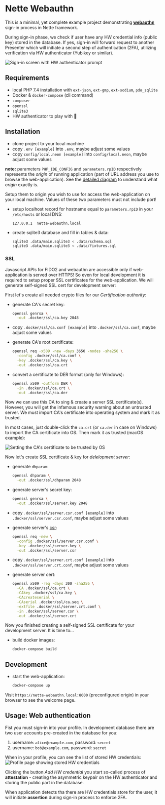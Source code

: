 Nette Webauthn
==============

This is a minimal, yet complete example project demonstrating **[webauthn](https://developer.mozilla.org/en-US/docs/Web/API/Web_Authentication_API)** sign-in process in Nette framework.

During sign-in phase, we check if user have any HW credential info (public key) stored in the database. If yes, sign-in will forward request to another Presenter which will initiate a second step of authentication (2FA), utilizing verification via HW authenticator (Yubikey or similar).

![Sign-in screen with HW authenticator prompt](https://i.postimg.cc/65rRq1Sd/sign-in.png)

Requirements
------------

- local PHP 7.4 installation with `ext-json`, `ext-gmp`, `ext-sodium`, `pdo_sqlite`
- Docker & `docker-compose` (cli command)
- `composer`
- `openssl`
- `sqlite3`
- HW authenticator to play with 🙂


Installation
------------

- clone project to your local machine
- copy `.env [example]` into `.env`, maybe adjust some values
- copy `config/local.neon [example]` into `config/local.neon`, maybe adjust some values

**note:** parameters `PHP_IDE_CONFIG` and `parameters.rpID` respectively represents the *origin* of running application (part of URL address you use to browse the web-application). See the [detailed diagram](https://nodejs.org/api/url.html#url_url_strings_and_url_objects) to understand what *origin* exactly is.

Setup them to origin you wish to use for access the web-application on your local machine. Values of these two parameters must not include port!

- setup localhost record for hostname equal to `parameters.rpID` in your `/etc/hosts` or local DNS:

  ```
  127.0.0.1  nette-webauthn.local
  ```

- create sqlite3 database and fill in tables & data:

  ```bash
  sqlite3 .data/main.sqlite3 < .data/schema.sql
  sqlite3 .data/main.sqlite3 < .data/fixtures.sql
  ```

### SSL
Javascript APIs for FIDO2 and webauthn are accessible only if web-application is served over HTTPS! So even for local development it is required to setup proper SSL certificates for the web-application. We will generate self-signed SSL cert for development server:

First let's create all needed crypto files for our *Certification authority*:

- generate CA's secret key:

  ```bash
  openssl genrsa \
    -out .docker/ssl/ca.key 2048
  ```

- copy `.docker/ssl/ca.conf [example]` into `.docker/ssl/ca.conf`, maybe adjust some values

- generate CA's root certificate:

  ```bash
  openssl req -x509 -new -days 3650 -nodes -sha256 \
    -config .docker/ssl/ca.conf \
    -key .docker/ssl/ca.key \
    -out .docker/ssl/ca.crt
  ```

- convert a certificate to DER format (only for Windows):

  ```bash
  openssl x509 -outform DER \
    -in .docker/ssl/ca.crt \
    -out .docker/ssl/ca.der
  ```

Now we can use this CA to sing & create a server SSL certificate(s). However, you will get the infamous security warning about an untrusted server. We must import CA's certificate into operating system and mark it as trusted.

In most cases, just double-click the `ca.crt` (or `ca.der` in case on Windows) to import the CA certificate into OS. Then mark it as trusted (macOS example):

![Setting the CA's certificate to be trusted by OS](https://i.postimg.cc/sDchrHv1/trusting.png)

Now let's create SSL certificate & key for *delelopment server*:

- generate `dhparam`:

  ```bash
  openssl dhparam \
    -out .docker/ssl/dhparam 2048
  ```

- generate server's secret key:

  ```bash
  openssl genrsa \
    -out .docker/ssl/server.key 2048
  ```

- copy `.docker/ssl/server.csr.conf [example]` into `.docker/ssl/server.csr.conf`, maybe adjust some values

- generate server's [csr](https://www.sslshopper.com/what-is-a-csr-certificate-signing-request.html):

  ```bash
  openssl req -new \
    -config .docker/ssl/server.csr.conf \
    -key .docker/ssl/server.key \
    -out .docker/ssl/server.csr
  ```

- copy `.docker/ssl/server.crt.conf [example]` into `.docker/ssl/server.crt.conf`, maybe adjust some values

- generate server cert:

  ```bash
  openssl x509 -req -days 300 -sha256 \
    -CA .docker/ssl/ca.crt \
    -CAkey .docker/ssl/ca.key \
    -CAcreateserial \
    -CAserial .docker/ssl/ca.seq \
    -extfile .docker/ssl/server.crt.conf \
    -in .docker/ssl/server.csr \
    -out .docker/ssl/server.crt
  ```

Now you finished creating a self-signed SSL certificate for your development server. It is time to...

- build docker images:

  ```bash
  docker-compose build
  ```


Development
-----------

- start the web-application:

  ```bash
  docker-compose up
  ```

Visit `https://nette-webauthn.local:8000` (preconfigured origin) in your browser to see the welcome page.


Usage: Web authentication
-------------------------

Fist you must sign-in into your profile. In development database there are two user accounts pre-created in the database for you:

1. username: `alice@example.com`, password: `secret`
1. username: `bob@example.com`, password: `secret`

When in your profile, you can see the list of stored HW credentials:
![Profile page showing stored HW credentials](https://i.postimg.cc/V6D861wJ/profile.png)

Clicking the button *Add HW credential* you start so-called process of **attestation** - creating the asymmetric keypair on the HW authenticator and storing the public part in the database.

When application detects tha there are HW credentials store for the user, it will initiate **assertion** during sign-in process to enforce 2FA.
